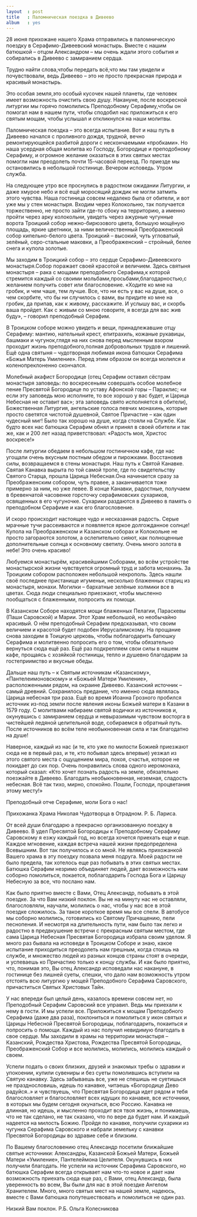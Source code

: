 ```yaml
---
layout  : post
title   : Паломническая поездка в Дивеево
album   : yes
---
```

28 июня прихожане нашего Храма отправились в паломническую поездку в Серафимо-Дивеевский монастырь. Вместе с нашим батюшкой &ndash; отцом Александром &ndash; мы очень ждали этого события и собирались в Дивеево с замиранием сердца.

Трудно найти слова,чтобы передать всё,что мы там увидели и почувствовали, ведь Дивеево &ndash; это не просто прекрасная природа и красивый монастырь.

Это особая земля,это особый кусочек нашей планеты, где человек имеет возможность очистить свою душу. Накануне, после воскресной литургии мы горячо помолились Преподобному Серафиму,чтобы он помогал нам в нашем пути, чтобы сподобил нас приложиться к его святым мощам, чтобы услышал и откликнулся на наши молитвы.

Паломническая поездка &ndash; это всегда испытание. Вот и наш путь в Дивеево начался с проливного дождя, трудной, вечно ремонтирующейся разбитой дороги с нескончаемыми «пробками». Но наша усердная общая молитва ко Господу, Богородице и преподобному Серафиму, и огромное желание оказаться в этих святых местах помогли нам преодолеть почти 15-часовой переезд. По приезде мы остановились в небольшой гостинице. Вечером исповедь. Утром служба.

На следующее утро все проснулись в радостном ожидании Литургии, и даже хмурое небо и всё ещё моросящий дождик не могли затмить этого чувства. Наша гостиница совсем недалеко была от обители, и вот уже мы у стен монастыря. Входим через Колокольню, так получается торжественно, не просто зайти где-то сбоку на территорию, а именно пройти через арку колокольни, увидеть через ажурные чугунные ворота Троицкий собор нежно-бирюзового цвета, большую мощёную площадь, яркие цветники, за ними величественный Преображенский собор кипельно-белого цвета. Троицкий &ndash; высокий, чуть угловатый, зелёный, серо-стальные маковки, а Преображенский &ndash; стройный, белее снега и купола золотые.

Мы заходим в Троицкий собор &ndash; это сердце Серафимо-Дивеевского монастыря.Собор поражает своей красотой и величием. Здесь святыня монастыря &ndash; рака с мощами преподобного Серафима,к которой стремится каждый со своими мольбами,просьбами,благодарностью,с желанием получить совет или благословение. «Ходите ко мне на гробик, и чем чаше, тем лучше. Все, что ни есть у вас на душе, все, о чем скорбите, что бы ни случилось с вами, вы придите ко мне на гробик, да припав, как к живому, расскажите. И услышу вас, и скорбь ваша пройдет. Как с живым со мною говорите, я всегда для вас жив буду», &ndash; говорил преподобный Серафим.

В Троицком соборе можно увидеть и вещи, принадлежавшие отцу Серафиму: мантию, нательный крест, епитрахиль, кожаные рукавицы, башмаки и чугунок,глядя на них снова перед мысленным взором проходит жизнь преподобного,полная добровольных трудов и лишений. Ещё одна святыня &ndash; чудотворная любимая икона батюшки Серафима «Божья Матерь Умиление». Перед этим образом он всегда молился и коленопреклоненно скончался.

Молебный акафист Богородице (отец Серафим оставил сёстрам монастыря заповедь: по воскресеньям совершать особое молебное пение Пресвятой Богородице по уставу Афонской горы &ndash; Параклис; «и если эту заповедь мою исполните, то все хорошо у вас будет, и Царица Небесная не оставит вас»; эта заповедь свято исполняется в обители), Божественная Литургия, ангельские голоса певчих монахинь, которые просто светятся чистотой душевной, Святое Причастие &ndash; как один чудесный миг! Было так хорошо на душе, когда стояли на Службе. Как будто всех нас батюшка Серафим обнял и принял в своей обители и так же, как и 200 лет назад приветствовал: «Радость моя, Христос воскресе!»

После литургии обедаем в небольшом гостиничном кафе, где нас угощали очень вкусным постным обедом и пирожками. Восстановив силы, возвращаемся в стены монастыря. Наш путь к Святой Канавке. Святая Канавка вырыта по той самой тропе, где по свидетельству Святого Старца, прошла Царица Небесная.Она начинается сразу за Преображенским собором, чуть правее, а заканчивается тоже примерно за ним, но уже левее. В конце Канавки, радостные, получаем в бревенчатой часовенке горсточку серафимовских сухариков, освященных в его чугуночке. Сухарики раздаются в Дивеево в память о преподобном Серафиме и как его благословение.

И скоро происходит настоящее чудо и несказанная радость. Серые мрачные тучи рассеиваются и появляется яркое долгожданное солнце! Купола на Преображенском и Казанском соборах и Колокольне не просто загораются золотом, а ослепительно сияют, как полноценные дополнительные солнца к основному светилу. Очень много золота в небе! Это очень красиво!

Любуемся монастырём, красивейшими Соборами, во всём устройстве монастырской жизни чувствуется огромный труд и забота монахинь. За Троицким собором расположен небольшой некрополь. Здесь нашли своё последнее пристанище игуменьи, несколько блаженных стариц из монастыря, монахи. Могилки &ndash; бархатные зелёные холмики все в цветах. Сюда люди специально приезжают, чтобы мысленно пообщаться с блаженными, попросить их помощи.

В Казанском Соборе находятся мощи блаженных Пелагии, Параскевы (Паши Саровской) и Марии. Этот Храм небольшой, но необычайно красивый. О нём преподобный Серафим предсказывал, что своим величием и красотой будет подобен Иерусалимскому.
На прощание снова заходим в Тоицкую церковь, чтобы поблагодарить батюшку Серафима и молитвенно попросить его о том, чтобы обязательно вернуться сюда ещё раз. Ещё раз подкрепляем свои силы в нашем кафе, прощаясь с хозяйкой гостиницы, тепло и душевно благодарим за гостеприимство и вкусные обеды.

Дальше наш путь &ndash; к Святым источникам «Казанскому», «Пантелеимоновскому» и «Божьей Матери Умиление», расположенными рядом, на окраине Дивеево. Казанский источник &ndash; самый древний. Сохранилось предание, что именно сюда являлась Царица небесная три раза. Ещё во время Иоанна Грозного пробился источник из-под земли после явления иконы Божьей матери в Казани в 1579 году. С молитвами набираем святой водички из источников и, окунувшись с замиранием сердца и невыразимым чувством восторга в чистейшей ледяной целительной воде, собираемся в обратный путь. После источников во всём теле необыкновенная сила и так благодатно на душе!

Наверное, каждый из нас (и те, кто уже по милости Божией приезжают сюда не в первый раз, и те, кто побывал здесь впервые) уезжал из этого святого места с ощущением мира, покоя, счастья, которое не покидает до сих пор. Очень понравились слова одного иеромонаха, который сказал: «Кто хочет познать радость на земле, обязательно поезжайте в Дивеево. Благодать необыкновенная, неземная, сладость небесная. Всё так тихо, мирно, спокойно. Пошли, Господи, процветания этому месту!»

Преподобный отче Серафиме, моли Бога о нас!

Прихожанка Храма Николая Чудотворца в Отрадном. Р. Б. Лариса.

От всей души благодарю а прекрасно организованную поездку в Дивеево. В удел Пресвятой Богородицы к Преподобному Серафиму Саровскому я езжу каждый год, но всегда хочется приехать еще и еще. Каждое мгновение, каждая встреча нашей жизни предопределена Всевышним. Вот так получилось и со мной. Не являясь прихожанкой Вашего храма в эту поездку позвала меня подруга. Моей радости не было предела, так хотелось еще раз побывать в этих святых местах. Батюшка Серафим незримо объединяет людей, дает возможность нам соборно помолиться, покается, поблагодарить Господа Бога и Царицу Небесную за все, что послано нам.

Как было приятно вместе с Вами, Отец Александр, побывать в этой поездке. За что Вам низкий поклон. Вы не на минуту нас не оставляли, благословляли, научали, молились о нас, чтобы у нас все в этой поездке сложилось. За такое короткое время мы все спели. В автобусе мы соборно молились, готовились ко Святому Причащению, пели песнопения. И несмотря на длительность пути, нам было так легко и радостно в предвкушение встречи с прекрасным святым местом, где сама Царица Небесная Пресвятая Богородица избрала своим уделом. Я много раз бывала на исповеди в Троицком Соборе и знаю, какое испытание приходиться преодолеть нам грешным, когда стоишь на службе, и множество людей из разных концов страны стоят в очереди, и успеваешь ко Причастию только к концу службы. И как было приятно, что, понимая это, Вы отец Александр исповедали нас накануне, в гостинице без лишней суеты, спешки, что дало нам возможность утром отстоять всю литургию у мощей Преподобного Серафима Саровского, причаститься Святых Христовых Тайн.

У нас впереди был целый день, казалось времени совсем нет, но Преподобный Серафим Саровский все управил. Ведь мы приехали к нему в гости. И мы успели все. Приложиться к мощам Преподобного Серафима (даже два раза), поклониться и помолиться у икон святых и Царицы Небесной Пресвятой Богородицы, поблагодарить, покаиться и попросить о помощи. Каждый из нас получил невидимую благодать в свое сердце. Мы заходили в храмы на территории монастыря &ndash; Казанский, Рождества Христова, Рождества Пресвятой Богородицы, Преображенский Собор и все молились, молились, молились каждый о своем.

Успели подать о своих близких, друзей и знакомых требы о здравии и упокоении, купили сувениры и без суеты помолившись вступили на Святую канавку. Здесь забываешь все, уже не спешишь не суетишься не празднословишь, идешь по канавке, читаешь «Богородице Дево радуйся..» и чувствуешь, что Пресвятая Богородица идет рядом и тебя благословляет и благословляет всех идущих по канавке, все источники, в которых мы будем сегодня окунаться, всю Россию. Канавка не длинная, но идешь, и мысленно проходит вся твоя жизнь, и понимаешь, что не так сделано, не так сказано, что по вере да будет нам. И каждый надеется на милость Божию. Пройдя по канавке, получили сухарики из чугунка Серафима Саровского и набрали земельку с канавки Пресвятой Богородицы во здравие себе и близким.

По Вашему благословению отец Александр посетили ближайшие святые источники: Александры, Казанской Божьей Матери, Божьей Матери «Умиление», Пантелеймона Целителя. Окунувшись в них получили благодать. Не успели на источник Серафима Саровского, но батюшка Серафим всегда открывает нам что-то новое и дает нам возможность приехать сюда еще раз, с Вами, отец Александр, была уверенность во всем, Вы были для нас в этой поездке Ангелом Хранителем. Много, много святых мест на нашей земле, надеюсь, вместе с Вами батюшка попутешествовать и помолиться не один раз.

Низкий Вам поклон. Р.Б. Ольга Колесникова
